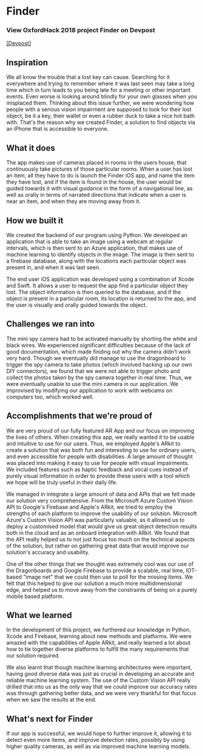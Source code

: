 # Finder

### View OxfordHack 2018 project Finder on Devpost
[[Devpost]](https://devpost.com/software/finder-owctq9)


## Inspiration
We all know the trouble that a lost key can cause. Searching for it everywhere and trying to remember where it was last seen may take a long time which in turn leads to you being late for a meeting or other important events. Even worse is looking around blindly for your own glasses when you misplaced them. Thinking about this issue further, we were wondering how people with a serious vision impairment are supposed to look for their lost object, be it a key, their wallet or even a rubber duck to take a nice hot bath with. That's the reason why we created Finder, a solution to find objects via an iPhone that is accessible to everyone.

## What it does
The app makes use of cameras placed in rooms in the users house, that continuously take pictures of those particular rooms. When a user has lost an item, all they have to do is launch the Finder iOS app, and name the item they have lost, and if the item is found in the house, the user would be guided towards it with visual guidance in the form of a navigational line, as well as orally in terms of narrated directions that indicate when a user is near an item, and when they are moving away from it.

## How we built it
We created the backend of our program using Python. We developed an application that is able to take an image using a webcam at regular intervals, which is then sent to an Azure application, that makes use of machine learning to identify objects in the image. The image is then sent to a firebase database, along with the locations each particular object was present in, and when it was last seen.

The end user iOS application was developed using a combination of Xcode and Swift. It allows a user to request the app find a particular object they lost. The object information is then queried to the database, and if the object is present in a particular room, its location is returned to the app, and the user is visually and orally guided towards the object.

## Challenges we ran into
The mini spy camera had to be activated manually by shorting the white and black wires. We experienced significant difficulties because of the lack of good documentation, which made finding out why the camera didn’t work very hard. Though we eventually did manage to use the dragonboard to trigger the spy camera to take photos (which involved hacking up our own DIY connectors), we found that we were not able to trigger photo and collect the photos taken by the spy camera together in real time. Thus, we were eventually unable to use the mini camera in our application. We improvised by modifying our application to work with webcams on computers too, which worked well.

## Accomplishments that we're proud of
We are very proud of our fully featured AR App and our focus on improving the lives of others. When creating this app, we really wanted it to be usable and intuitive to use for our users. Thus, we employed Apple's ARkit to create a solution that was both fun and interesting to use for ordinary users, and even accessible for people with disabilities. A large amount of thought was placed into making it easy to use for people with visual impairments. We included features such as haptic feedback and vocal cues instead of purely visual information in order to provide these users with a tool which we hope will be truly useful in their daily life.

We managed in integrate a large amount of data and APIs that we felt made our solution very comprehensive. From the Microsoft Azure Custom Vision API to Google's Firebase and Apple's ARkit, we tried to employ the strengths of each platform to improve the usability of our solution. Microsoft Azure's Custom Vision API was particularly valuable, as it allowed us to deploy a customised model that would give us great object detection results both in the cloud and as an onboard integration with ARkit. We found that the API really helped us to not just focus too much on the technical aspects of the solution, but rather on gathering great data that would improve our solution's accuracy and usability.

One of the other things that we thought was extremely cool was our use of the Dragonboards and Google Firebase to provide a scalable, real time, IOT-based "image net" that we could then use to poll for the missing items. We felt that this helped to give our solution a much more multidimensional edge, and helped us to move away from the constraints of being on a purely mobile based platform.

## What we learned
In the development of this project, we furthered our knowledge in Python, Xcode and Firebase, learning about new methods and platforms. We were amazed with the capabilities of Apple ARkit, and really learned a lot about how to tie together diverse platforms to fulfill the many requirements that our solution required.

We also learnt that though machine learning architectures were important, having good diverse data was just as crucial in developing an accurate and reliable machine learning system. The use of the Custom Vision API really drilled that into us as the only way that we could improve our accuracy rates was through gathering better data, and we were very thankful for that focus when we saw the results at the end.

## What's next for Finder
If our app is successful, we would hope to further improve it, allowing it to detect even more items, and improve detection rates, possibly by using higher quality cameras, as well as via improved machine learning models.

